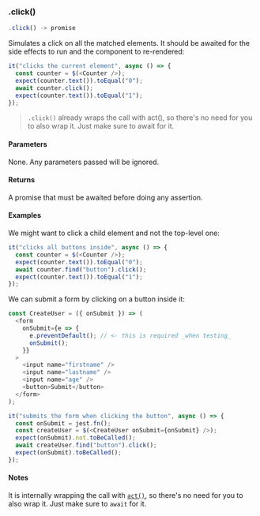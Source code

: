 ### .click()

```js
.click() -> promise
```

Simulates a click on all the matched elements. It should be awaited for the side effects to run and the component to re-rendered:

```js
it("clicks the current element", async () => {
  const counter = $(<Counter />);
  expect(counter.text()).toEqual("0");
  await counter.click();
  expect(counter.text()).toEqual("1");
});
```

> `.click()` already wraps the call with act(), so there's no need for you to also wrap it. Just make sure to await for it.

#### Parameters

None. Any parameters passed will be ignored.

#### Returns

A promise that must be awaited before doing any assertion.

#### Examples

We might want to click a child element and not the top-level one:

```js
it("clicks all buttons inside", async () => {
  const counter = $(<Counter />);
  expect(counter.text()).toEqual("0");
  await counter.find("button").click();
  expect(counter.text()).toEqual("1");
});
```

We can submit a form by clicking on a button inside it:

```js
const CreateUser = ({ onSubmit }) => (
  <form
    onSubmit={e => {
      e.preventDefault(); // <- this is required _when testing_
      onSubmit();
    }}
  >
    <input name="firstname" />
    <input name="lastname" />
    <input name="age" />
    <button>Submit</button>
  </form>
);

it("submits the form when clicking the button", async () => {
  const onSubmit = jest.fn();
  const createUser = $(<CreateUser onSubmit={onSubmit} />);
  expect(onSubmit).not.toBeCalled();
  await createUser.find("button").click();
  expect(onSubmit).toBeCalled();
});
```

#### Notes

It is internally wrapping the call with [`act()`](#act), so there's no need for you to also wrap it. Just make sure to `await` for it.
